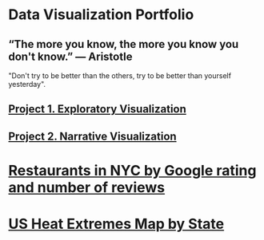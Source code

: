 # Data Visualization Portfolio

## “The more you know, the more you know you don't know.”  ― Aristotle

"Don't try to be better than the others, try to be better than yourself yesterday".

## [Project 1. Exploratory Visualization](https://github.com/nchikurova/Interactive-Data-Vis-Portfolio/tree/master/exploratory_project)
## [Project 2. Narrative Visualization](https://github.com/nchikurova/Interactive-Data-Vis-Portfolio/tree/master/project_2)

# [Restaurants in NYC by Google rating and number of reviews](https://nchikurova.github.io/Interactive-Data-Vis-Sp2020/tutorial3_distributions/)
# [US Heat Extremes Map by State](https://nchikurova.github.io/Interactive-Data-Vis-Sp2020/tutorial5_geographic/)


